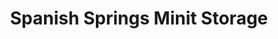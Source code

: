 ---
title: "Spanish Springs Minit Storage"
url: /sparks/spanish-springs-minit-storage/
shop: Mieten
---